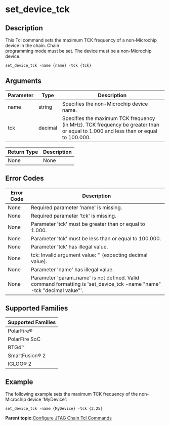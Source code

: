 # set\_device\_tck

## Description

This Tcl command sets the maximum TCK frequency of a non-Microchip device in the chain. Chain<br /> programming mode must be set. The device must be a non-Microchip device.

```
set_device_tck -name {name} -tck {tck}
```

## Arguments

|Parameter|Type|Description|
|---------|----|-----------|
|name|string|Specifies the non-Microchip device name.|
|tck|decimal|Specifies the maximum TCK frequency \(in MHz\). TCK frequency be greater than or equal to 1.000 and less than or equal to 100.000.|

|Return Type|Description|
|-----------|-----------|
|None|None|

## Error Codes

|Error Code|Description|
|----------|-----------|
|None|Required parameter 'name' is missing.|
|None|Required parameter 'tck' is missing.|
|None|Parameter 'tck' must be greater than or equal to 1.000.|
|None|Parameter 'tck' must be less than or equal to 100.000.|
|None|Parameter 'tck' has illegal value.|
|None|tck: Invalid argument value: '' \(expecting decimal value\).|
|None|Parameter 'name' has illegal value.|
|None|Parameter 'param\_name' is not defined. Valid command formatting is 'set\_device\_tck -name "name" -tck "decimal value"'.|

## Supported Families

|Supported Families|
|------------------|
|PolarFire®|
|PolarFire SoC|
|RTG4™|
|SmartFusion® 2|
|IGLOO® 2|

## Example

The following example sets the maximum TCK frequency of the non-Microchip device 'MyDevice':

```
set_device_tck -name {MyDevice} -tck {2.25}
```

**Parent topic:**[Configure JTAG Chain Tcl Commands](GUID-ABB3D62F-F2CF-49CC-9DC4-8C3B307A6A0A.md)

